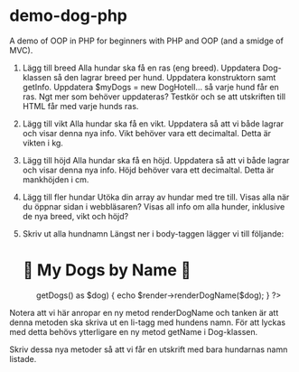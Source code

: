 # demo-dog-php
A demo of OOP in PHP for beginners with PHP and OOP (and a smidge of MVC).

1. Lägg till breed
Alla hundar ska få en ras (eng breed). Uppdatera Dog-klassen så den lagrar breed per hund. Uppdatera konstruktorn samt getInfo. Uppdatera $myDogs = new DogHotell… så varje hund får en ras. Ngt mer som behöver uppdateras? Testkör och se att utskriften till HTML får med varje hunds ras.

2. Lägg till vikt
Alla hundar ska få en vikt. Uppdatera så att vi både lagrar och visar denna nya info. Vikt behöver vara ett decimaltal. Detta är vikten i kg.

3. Lägg till höjd
Alla hundar ska få en höjd. Uppdatera så att vi både lagrar och visar denna nya info. Höjd behöver vara ett decimaltal. Detta är mankhöjden i cm.

4. Lägg till fler hundar
Utöka din array av hundar med tre till. Visas alla när du öppnar sidan i webbläsaren? Visas all info om alla hunder, inklusive de nya breed, vikt och höjd?

5. Skriv ut alla hundnamn
Längst ner i body-taggen lägger vi till följande:

    <h1>&#128054; My Dogs by Name &#128054;</h1>
    <ul>
    <?php
        foreach($myDogs->getDogs() as $dog) {
            echo $render->renderDogName($dog);
        }
    ?>
    </ul>

Notera att vi här anropar en ny metod renderDogName och tanken är att denna metoden ska skriva ut en li-tagg med hundens namn. För att lyckas med detta behövs ytterligare en ny metod getName i Dog-klassen.

Skriv dessa nya metoder så att vi får en utskrift med bara hundarnas namn listade.
